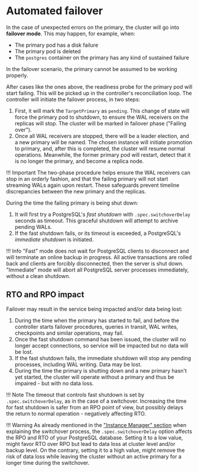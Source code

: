 # Automated failover

In the case of unexpected errors on the primary, the cluster will go into
**failover mode**. This may happen, for example, when:

- The primary pod has a disk failure
- The primary pod is deleted
- The `postgres` container on the primary has any kind of sustained failure

In the failover scenario, the primary cannot be assumed to be working properly.

After cases like the ones above, the readiness probe for the primary pod will start
failing. This will be picked up in the controller's reconciliation loop. The
controller will initiate the failover process, in two steps:

1. First, it will mark the `TargetPrimary` as `pending`. This change of state will
   force the primary pod to shutdown, to ensure the WAL receivers on the replicas
   will stop. The cluster will be marked in failover phase ("Failing over").
2. Once all WAL receivers are stopped, there will be a leader election, and a
   new primary will be named. The chosen instance will initiate promotion to
   primary, and, after this is completed, the cluster will resume normal operations.
   Meanwhile, the former primary pod will restart, detect that it is no longer
   the primary, and become a replica node.

!!! Important
    The two-phase procedure helps ensure the WAL receivers can stop in an orderly
    fashion, and that the failing primary will not start streaming WALs again upon
    restart. These safeguards prevent timeline discrepancies between the new primary
    and the replicas.

During the time the failing primary is being shut down:

1. It will first try a PostgreSQL's *fast shutdown* with
   `.spec.switchoverDelay` seconds as timeout. This graceful shutdown will attempt
   to archive pending WALs.
2. If the fast shutdown fails, or its timeout is exceeded, a PostgreSQL's
   *immediate shutdown* is initiated.

!!! Info
    "Fast" mode does not wait for PostgreSQL clients to disconnect and will
    terminate an online backup in progress. All active transactions are rolled back
    and clients are forcibly disconnected, then the server is shut down.
    "Immediate" mode will abort all PostgreSQL server processes immediately,
    without a clean shutdown.

## RTO and RPO impact

Failover may result in the service being impacted and/or data being lost:

1. During the time when the primary has started to fail, and before the controller
   starts failover procedures, queries in transit, WAL writes, checkpoints and
   similar operations, may fail.
2. Once the fast shutdown command has been issued, the cluster will no longer
   accept connections, so service will be impacted but no data
   will be lost.
3. If the fast shutdown fails, the immediate shutdown will stop any pending
   processes, including WAL writing. Data may be lost.
4. During the time the primary is shutting down and a new primary hasn't yet
   started, the cluster will operate without a primary and thus be impaired - but
   with no data loss.

!!! Note
    The timeout that controls fast shutdown is set by `.spec.switchoverDelay`,
    as in the case of a switchover. Increasing the time for fast shutdown is safer
    from an RPO point of view, but possibly delays the return to normal operation -
    negatively affecting RTO.

!!! Warning
    As already mentioned in the ["Instance Manager" section](instance_manager.md)
    when explaining the switchover process, the `.spec.switchoverDelay` option
    affects the RPO and RTO of your PostgreSQL database. Setting it to a low value,
    might favor RTO over RPO but lead to data loss at cluster level and/or backup
    level. On the contrary, setting it to a high value, might remove the risk of
    data loss while leaving the cluster without an active primary for a longer time
    during the switchover.


